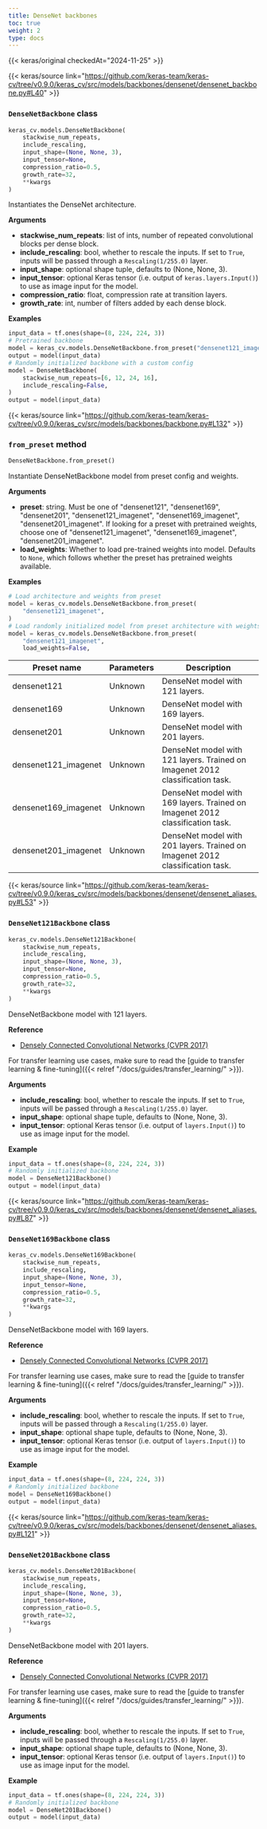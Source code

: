 ```yaml
---
title: DenseNet backbones
toc: true
weight: 2
type: docs
---
```


{{< keras/original checkedAt="2024-11-25" >}}

{{< keras/source link="https://github.com/keras-team/keras-cv/tree/v0.9.0/keras_cv/src/models/backbones/densenet/densenet_backbone.py#L40" >}}

### `DenseNetBackbone` class

```python
keras_cv.models.DenseNetBackbone(
    stackwise_num_repeats,
    include_rescaling,
    input_shape=(None, None, 3),
    input_tensor=None,
    compression_ratio=0.5,
    growth_rate=32,
    **kwargs
)
```

Instantiates the DenseNet architecture.

**Arguments**

- **stackwise_num_repeats**: list of ints, number of repeated convolutional
  blocks per dense block.
- **include_rescaling**: bool, whether to rescale the inputs. If set
  to `True`, inputs will be passed through a `Rescaling(1/255.0)`
  layer.
- **input_shape**: optional shape tuple, defaults to (None, None, 3).
- **input_tensor**: optional Keras tensor (i.e. output of
  `keras.layers.Input()`) to use as image input for the model.
- **compression_ratio**: float, compression rate at transition layers.
- **growth_rate**: int, number of filters added by each dense block.

**Examples**

```python
input_data = tf.ones(shape=(8, 224, 224, 3))
# Pretrained backbone
model = keras_cv.models.DenseNetBackbone.from_preset("densenet121_imagenet")
output = model(input_data)
# Randomly initialized backbone with a custom config
model = DenseNetBackbone(
    stackwise_num_repeats=[6, 12, 24, 16],
    include_rescaling=False,
)
output = model(input_data)
```

{{< keras/source link="https://github.com/keras-team/keras-cv/tree/v0.9.0/keras_cv/src/models/backbones/backbone.py#L132" >}}

### `from_preset` method

```python
DenseNetBackbone.from_preset()
```

Instantiate DenseNetBackbone model from preset config and weights.

**Arguments**

- **preset**: string. Must be one of "densenet121", "densenet169", "densenet201", "densenet121_imagenet", "densenet169_imagenet", "densenet201_imagenet".
  If looking for a preset with pretrained weights, choose one of
  "densenet121_imagenet", "densenet169_imagenet", "densenet201_imagenet".
- **load_weights**: Whether to load pre-trained weights into model.
  Defaults to `None`, which follows whether the preset has
  pretrained weights available.

**Examples**

```python
# Load architecture and weights from preset
model = keras_cv.models.DenseNetBackbone.from_preset(
    "densenet121_imagenet",
)
# Load randomly initialized model from preset architecture with weights
model = keras_cv.models.DenseNetBackbone.from_preset(
    "densenet121_imagenet",
    load_weights=False,
```

| Preset name          | Parameters | Description                                                                   |
| -------------------- | ---------- | ----------------------------------------------------------------------------- |
| densenet121          | Unknown    | DenseNet model with 121 layers.                                               |
| densenet169          | Unknown    | DenseNet model with 169 layers.                                               |
| densenet201          | Unknown    | DenseNet model with 201 layers.                                               |
| densenet121_imagenet | Unknown    | DenseNet model with 121 layers. Trained on Imagenet 2012 classification task. |
| densenet169_imagenet | Unknown    | DenseNet model with 169 layers. Trained on Imagenet 2012 classification task. |
| densenet201_imagenet | Unknown    | DenseNet model with 201 layers. Trained on Imagenet 2012 classification task. |

{{< keras/source link="https://github.com/keras-team/keras-cv/tree/v0.9.0/keras_cv/src/models/backbones/densenet/densenet_aliases.py#L53" >}}

### `DenseNet121Backbone` class

```python
keras_cv.models.DenseNet121Backbone(
    stackwise_num_repeats,
    include_rescaling,
    input_shape=(None, None, 3),
    input_tensor=None,
    compression_ratio=0.5,
    growth_rate=32,
    **kwargs
)
```

DenseNetBackbone model with 121 layers.

**Reference**

- [Densely Connected Convolutional Networks (CVPR 2017)](https://arxiv.org/abs/1608.06993)

For transfer learning use cases, make sure to read the
[guide to transfer learning & fine-tuning]({{< relref "/docs/guides/transfer_learning/" >}}).

**Arguments**

- **include_rescaling**: bool, whether to rescale the inputs. If set
  to `True`, inputs will be passed through a `Rescaling(1/255.0)`
  layer.
- **input_shape**: optional shape tuple, defaults to (None, None, 3).
- **input_tensor**: optional Keras tensor (i.e. output of `layers.Input()`)
  to use as image input for the model.

**Example**

```python
input_data = tf.ones(shape=(8, 224, 224, 3))
# Randomly initialized backbone
model = DenseNet121Backbone()
output = model(input_data)
```

{{< keras/source link="https://github.com/keras-team/keras-cv/tree/v0.9.0/keras_cv/src/models/backbones/densenet/densenet_aliases.py#L87" >}}

### `DenseNet169Backbone` class

```python
keras_cv.models.DenseNet169Backbone(
    stackwise_num_repeats,
    include_rescaling,
    input_shape=(None, None, 3),
    input_tensor=None,
    compression_ratio=0.5,
    growth_rate=32,
    **kwargs
)
```

DenseNetBackbone model with 169 layers.

**Reference**

- [Densely Connected Convolutional Networks (CVPR 2017)](https://arxiv.org/abs/1608.06993)

For transfer learning use cases, make sure to read the
[guide to transfer learning & fine-tuning]({{< relref "/docs/guides/transfer_learning/" >}}).

**Arguments**

- **include_rescaling**: bool, whether to rescale the inputs. If set
  to `True`, inputs will be passed through a `Rescaling(1/255.0)`
  layer.
- **input_shape**: optional shape tuple, defaults to (None, None, 3).
- **input_tensor**: optional Keras tensor (i.e. output of `layers.Input()`)
  to use as image input for the model.

**Example**

```python
input_data = tf.ones(shape=(8, 224, 224, 3))
# Randomly initialized backbone
model = DenseNet169Backbone()
output = model(input_data)
```

{{< keras/source link="https://github.com/keras-team/keras-cv/tree/v0.9.0/keras_cv/src/models/backbones/densenet/densenet_aliases.py#L121" >}}

### `DenseNet201Backbone` class

```python
keras_cv.models.DenseNet201Backbone(
    stackwise_num_repeats,
    include_rescaling,
    input_shape=(None, None, 3),
    input_tensor=None,
    compression_ratio=0.5,
    growth_rate=32,
    **kwargs
)
```

DenseNetBackbone model with 201 layers.

**Reference**

- [Densely Connected Convolutional Networks (CVPR 2017)](https://arxiv.org/abs/1608.06993)

For transfer learning use cases, make sure to read the
[guide to transfer learning & fine-tuning]({{< relref "/docs/guides/transfer_learning/" >}}).

**Arguments**

- **include_rescaling**: bool, whether to rescale the inputs. If set
  to `True`, inputs will be passed through a `Rescaling(1/255.0)`
  layer.
- **input_shape**: optional shape tuple, defaults to (None, None, 3).
- **input_tensor**: optional Keras tensor (i.e. output of `layers.Input()`)
  to use as image input for the model.

**Example**

```python
input_data = tf.ones(shape=(8, 224, 224, 3))
# Randomly initialized backbone
model = DenseNet201Backbone()
output = model(input_data)
```
